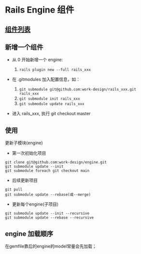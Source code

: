 # Rails Engine 组件

## [组件列表](https://work.design/price)


## 新增一个组件

* 从 0 开始新增一个 engine:
  1. `rails plugin new --full rails_xxx`
* 在 .gitmodules 加入配置信息，如：
  1. `git submodule git@github.com:work-design/rails_xxx.git rails_xxx`
  2. `git submodule init rails_xxx`
  3. `git submodule update rails_xxx`

* 进入 rails_xxx, 执行 git checkout master


## 使用

更新子模块(engine)

* 第一次初始化项目
```
git clone git@github.com:work-design/engine.git
git submodule update --init
git submodule foreach git checkout main
```

* 后续更新项目
```
git pull
git submodule update --rebase(或--merge) 
```

* 更新每个engine(子项目)
```shell
git submodule update --init --recursive
git submodule update --rebase --recursive
```

## engine 加载顺序
在gemfile靠后的engine的model常量会先加载； 
